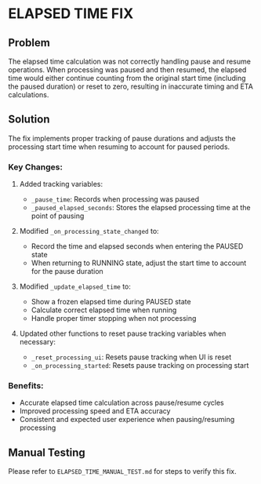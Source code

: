 # ELAPSED TIME FIX

## Problem
The elapsed time calculation was not correctly handling pause and resume operations. When processing was paused and then resumed, the elapsed time would either continue counting from the original start time (including the paused duration) or reset to zero, resulting in inaccurate timing and ETA calculations.

## Solution
The fix implements proper tracking of pause durations and adjusts the processing start time when resuming to account for paused periods.

### Key Changes:

1. Added tracking variables:
   - `_pause_time`: Records when processing was paused
   - `_paused_elapsed_seconds`: Stores the elapsed processing time at the point of pausing

2. Modified `_on_processing_state_changed` to:
   - Record the time and elapsed seconds when entering the PAUSED state
   - When returning to RUNNING state, adjust the start time to account for the pause duration

3. Modified `_update_elapsed_time` to:
   - Show a frozen elapsed time during PAUSED state
   - Calculate correct elapsed time when running
   - Handle proper timer stopping when not processing

4. Updated other functions to reset pause tracking variables when necessary:
   - `_reset_processing_ui`: Resets pause tracking when UI is reset
   - `_on_processing_started`: Resets pause tracking on processing start

### Benefits:
- Accurate elapsed time calculation across pause/resume cycles
- Improved processing speed and ETA accuracy
- Consistent and expected user experience when pausing/resuming processing

## Manual Testing
Please refer to `ELAPSED_TIME_MANUAL_TEST.md` for steps to verify this fix.
